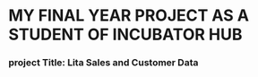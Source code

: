 # MY FINAL YEAR PROJECT AS A STUDENT OF INCUBATOR HUB
### project Title: Lita Sales and Customer Data

